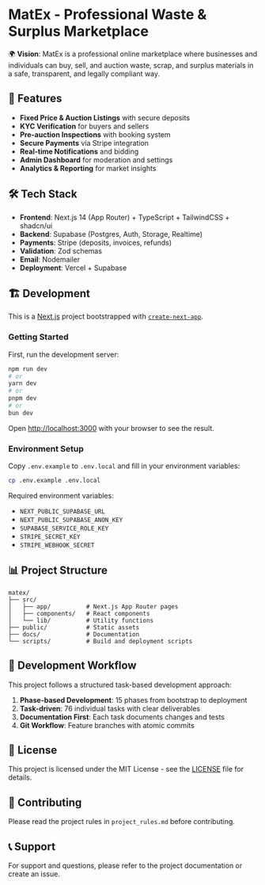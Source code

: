 # MatEx - Professional Waste & Surplus Marketplace

🌍 **Vision**: MatEx is a professional online marketplace where businesses and individuals can buy, sell, and auction waste, scrap, and surplus materials in a safe, transparent, and legally compliant way.

## 🚀 Features

- **Fixed Price & Auction Listings** with secure deposits
- **KYC Verification** for buyers and sellers
- **Pre-auction Inspections** with booking system
- **Secure Payments** via Stripe integration
- **Real-time Notifications** and bidding
- **Admin Dashboard** for moderation and settings
- **Analytics & Reporting** for market insights

## 🛠️ Tech Stack

- **Frontend**: Next.js 14 (App Router) + TypeScript + TailwindCSS + shadcn/ui
- **Backend**: Supabase (Postgres, Auth, Storage, Realtime)
- **Payments**: Stripe (deposits, invoices, refunds)
- **Validation**: Zod schemas
- **Email**: Nodemailer
- **Deployment**: Vercel + Supabase

## 🏗️ Development

This is a [Next.js](https://nextjs.org/) project bootstrapped with [`create-next-app`](https://github.com/vercel/next.js/tree/canary/packages/create-next-app).

### Getting Started

First, run the development server:

```bash
npm run dev
# or
yarn dev
# or
pnpm dev
# or
bun dev
```

Open [http://localhost:3000](http://localhost:3000) with your browser to see the result.

### Environment Setup

Copy `.env.example` to `.env.local` and fill in your environment variables:

```bash
cp .env.example .env.local
```

Required environment variables:
- `NEXT_PUBLIC_SUPABASE_URL`
- `NEXT_PUBLIC_SUPABASE_ANON_KEY`
- `SUPABASE_SERVICE_ROLE_KEY`
- `STRIPE_SECRET_KEY`
- `STRIPE_WEBHOOK_SECRET`

## 📊 Project Structure

```
matex/
├── src/
│   ├── app/          # Next.js App Router pages
│   ├── components/   # React components
│   └── lib/          # Utility functions
├── public/           # Static assets
├── docs/             # Documentation
└── scripts/          # Build and deployment scripts
```

## 🔄 Development Workflow

This project follows a structured task-based development approach:

1. **Phase-based Development**: 15 phases from bootstrap to deployment
2. **Task-driven**: 76 individual tasks with clear deliverables
3. **Documentation First**: Each task documents changes and tests
4. **Git Workflow**: Feature branches with atomic commits

## 📝 License

This project is licensed under the MIT License - see the [LICENSE](LICENSE) file for details.

## 🤝 Contributing

Please read the project rules in `project_rules.md` before contributing.

## 📞 Support

For support and questions, please refer to the project documentation or create an issue.
